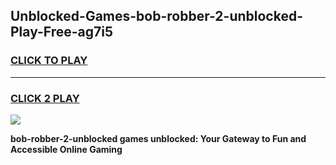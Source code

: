 
## Unblocked-Games-bob-robber-2-unblocked-Play-Free-ag7i5
<h3>
<a href="https://premium76.site?title=bob-robber-2-unblocked&ref=18A1">CLICK TO PLAY</a></h3>
<hr>

<h3>
<a href="https://premium76.site?title=bob-robber-2-unblocked&ref=18A1">CLICK 2 PLAY</a>
  
</h3>

<a href="https://premium76.site?title=bob-robber-2-unblocked&ref=18A1"><img src="https://clearcache.store/games.png"></a>


**bob-robber-2-unblocked games unblocked: Your Gateway to Fun and Accessible Online Gaming**
